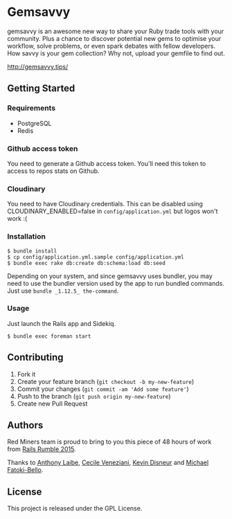# Gemsavvy

gemsavvy is an awesome new way to share your Ruby trade tools with your community.
Plus a chance to discover potential new gems to optimise your workflow, solve problems,
or even spark debates with fellow developers. How savvy is your gem collection?
Why not, upload your gemfile to find out.

http://gemsavvy.tips/

## Getting Started

### Requirements

* PostgreSQL
* Redis

### Github access token

You need to generate a Github access token.
You'll need this token to access to repos stats on Github.

### Cloudinary

You need to have Cloudinary credentials.
This can be disabled using CLOUDINARY_ENABLED=false in `config/application.yml` but logos won't
work :(

### Installation

```
$ bundle install
$ cp config/application.yml.sample config/application.yml
$ bundle exec rake db:create db:schema:load db:seed
```

Depending on your system, and since gemsavvy uses bundler, you may need to use the bundler version
used by the app to run bundled commands.
Just use `bundle _1.12.5_ the-command`.

### Usage

Just launch the Rails app and Sidekiq.

```
$ bundle exec foreman start
```

## Contributing

1. Fork it
2. Create your feature branch (`git checkout -b my-new-feature`)
3. Commit your changes (`git commit -am 'Add some feature'`)
4. Push to the branch (`git push origin my-new-feature`)
5. Create new Pull Request

## Authors

Red Miners team is proud to bring to you this piece of 48 hours of work from [Rails Rumble 2015](http://railsrumble.com/).

Thanks to [Anthony Laibe](https://github.com/alaibe), [Cecile Veneziani](http://cecilitse.org/), [Kevin Disneur](https://kevin.disneur.me/) and [Michael Fatoki-Bello](http://www.lovekaizen.com/).

## License

This project is released under the GPL License.
